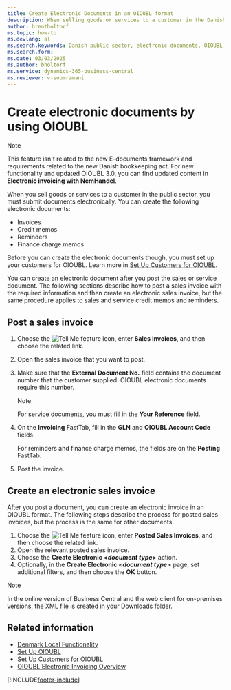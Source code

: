 ```yaml
---
title: Create Electronic Documents in an OIOUBL format
description: When selling goods or services to a customer in the Danish public sector, it's mandatory to submit documents electronically.
author: brentholtorf
ms.topic: how-to
ms.devlang: al
ms.search.keywords: Danish public sector, electronic documents, OIOUBL, credit memos, finance charge memos, reminders
ms.search.form: 
ms.date: 03/03/2025
ms.author: bholtorf
ms.service: dynamics-365-business-central
ms.reviewer: v-soumramani
---
```


# Create electronic documents by using OIOUBL

> [!NOTE]
> This feature isn't related to the new E-documents framework and requirements related to the new Danish bookkeeping act. For new functionality and updated OIOUBL 3.0, you can find updated content in **Electronic invoicing with NemHandel**.

When you sell goods or services to a customer in the public sector, you must submit documents electronically. You can create the following electronic documents:

* Invoices
* Credit memos
* Reminders
* Finance charge memos

Before you can create the electronic documents though, you must set up your customers for OIOUBL. Learn more in [Set Up Customers for OIOUBL](how-to-set-up-customers-for-oioubl.md).  

You can create an electronic document after you post the sales or service document. The following sections describe how to post a sales invoice with the required information and then create an electronic sales invoice, but the same procedure applies to sales and service credit memos and reminders.  

## Post a sales invoice

1. Choose the ![Tell Me feature](../../media/ui-search/search_small.png "Tell me what you want to do") icon, enter **Sales Invoices**, and then choose the related link.  
1. Open the sales invoice that you want to post.  
1. Make sure that the **External Document No.** field contains the document number that the customer supplied. OIOUBL electronic documents require this number.

    > [!Note]  
    > For service documents, you must fill in the **Your Reference** field.  

1. On the **Invoicing** FastTab, fill in the **GLN** and **OIOUBL Account Code** fields.  

   For reminders and finance charge memos, the fields are on the **Posting** FastTab.  

1. Post the invoice.  

## Create an electronic sales invoice

After you post a document, you can create an electronic invoice in an OIOUBL format. The following steps describe the process for posted sales invoices, but the process is the same for other documents.

1. Choose the ![Tell Me feature](../../media/ui-search/search_small.png "Tell me what you want to do") icon, enter **Posted Sales Invoices**, and then choose the related link.  
1. Open the relevant posted sales invoice.  
1. Choose the **Create Electronic <*document type*>** action.  
1. Optionally, in the **Create Electronic <*document type*>** page, set additional filters, and then choose the **OK** button.  
  
> [!NOTE]
> In the online version of Business Central and the web client for on-premises versions, the XML file is created in your Downloads folder.

## Related information

- [Denmark Local Functionality](denmark-local-functionality.md)  
- [Set Up OIOUBL](how-to-set-up-oioubl.md)  
- [Set Up Customers for OIOUBL](how-to-set-up-customers-for-oioubl.md)  
- [OIOUBL Electronic Invoicing Overview](oioubl-electronic-invoicing-overview.md)  

[!INCLUDE[footer-include](../../includes/footer-banner.md)]
